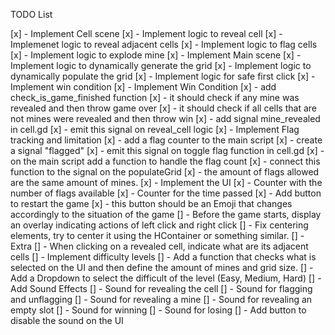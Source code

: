 TODO List

[x] - Implement Cell scene
	[x] - Implement logic to reveal cell
	[x] - Implemenet logic to reveal adjacent cells
	[x] - Implement logic to flag cells
	[x] - Implement logic to explode mine
[x] - Implement Main scene
	[x] - Implement logic to dynamically generate the grid
	[x] - Implement logic to dynamically populate the grid
	[x] - Implement logic for safe first click
	[x] - Implement win condition
[x] - Implement Win Condition
	[x] - add check_is_game_finished function
		[x] - it should check if any mine was revealed and then throw game over
		[x] - it should check if all cells that are not mines were revealed and then throw win
	[x] - add signal mine_revealed in cell.gd
		[x] - emit this signal on reveal_cell logic
[x] - Implement Flag tracking and limitation
	[x] - add a flag counter to the main script
	[x] - create a signal "flagged"
		[x] - emit this signal on toggle flag function in cell.gd
	[x] - on the main script add a function to handle the flag count
		[x] - connect this function to the signal on the populateGrid
	[x] - the amount of flags allowed are the same amount of mines.
[x] - Implement the UI
	[x] - Counter with the number of flags available
	[x] - Counter for the time passed
	[x] - Add button to restart the game
		[x] - this button should be an Emoji that changes accordingly to the situation of the game
	[] - Before the game starts, display an overlay indicating actions of left click and right click
	[] - Fix centering elements, try to center it using the HContainer or something similar.
[] - Extra
	[] - When clicking on a revealed cell, indicate what are its adjacent cells
	[] - Implement difficulty levels
		[] - Add a function that checks what is selected on the UI and then define the amount of mines and grid size.
		[] - Add a Dropdown to select the difficult of the level (Easy, Medium, Hard)
	[] - Add Sound Effects
		[] - Sound for revealing the cell
		[] - Sound for flagging and unflagging
		[] - Sound for revealing a mine
		[] - Sound for revealing an empty slot
		[] - Sound for winning
		[] - Sound for losing
		[] - Add button to disable the sound on the UI
